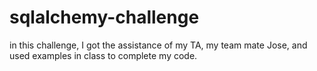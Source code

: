 # sqlalchemy-challenge
in this challenge, I got the assistance of my TA, my team mate Jose, and used examples in class to complete my code. 
